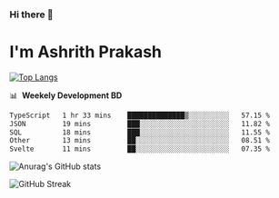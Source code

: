 ### Hi there 👋
# I'm Ashrith Prakash

[![Top Langs](https://github-readme-stats.vercel.app/api/top-langs/?username=xxcheckmatexx&count_private=true&include_all_commits=true&show_icons=true&line_height=20&title_color=FFFFFF&icon_color=FFFFFF&text_color=FFFFFF&bg_color=0D1117&langs_count=8)](https://github.com/anuraghazra/github-readme-stats)

📊 &nbsp;**Weekely Development BD**

<!--START_SECTION:waka-->

```txt
TypeScript   1 hr 33 mins    ██████████████▒░░░░░░░░░░   57.15 %
JSON         19 mins         ███░░░░░░░░░░░░░░░░░░░░░░   11.82 %
SQL          18 mins         ███░░░░░░░░░░░░░░░░░░░░░░   11.55 %
Other        13 mins         ██░░░░░░░░░░░░░░░░░░░░░░░   08.51 %
Svelte       11 mins         ██░░░░░░░░░░░░░░░░░░░░░░░   07.35 %
```

<!--END_SECTION:waka-->

![Anurag's GitHub stats](https://github-readme-stats.vercel.app/api?username=xxcheckmatexx&count_private=true&show_icons=true&theme=merko)  

![GitHub Streak](http://github-readme-streak-stats.herokuapp.com?user=xxcheckmatexx&theme=merko&hide_border=true&date_format=M%20j%5B%2C%20Y%5D&fire=DD0E0B)
<br/>
